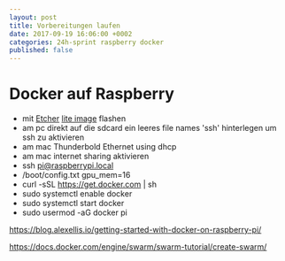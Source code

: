 ```yaml
---
layout: post
title: Vorbereitungen laufen
date: 2017-09-19 16:06:00 +0002
categories: 24h-sprint raspberry docker
published: false
---
```

# Docker auf Raspberry
* mit [Etcher](https://etcher.io/) [lite image](https://www.raspberrypi.org/downloads/raspbian/) flashen
* am pc direkt auf die sdcard ein leeres file names 'ssh' hinterlegen um ssh zu aktivieren
* am mac Thunderbold Ethernet using dhcp
* am mac internet sharing aktivieren
* ssh pi@raspberrypi.local
* /boot/config.txt gpu_mem=16
* curl -sSL https://get.docker.com | sh
* sudo systemctl enable docker
* sudo systemctl start docker
* sudo usermod -aG docker pi

https://blog.alexellis.io/getting-started-with-docker-on-raspberry-pi/

https://docs.docker.com/engine/swarm/swarm-tutorial/create-swarm/